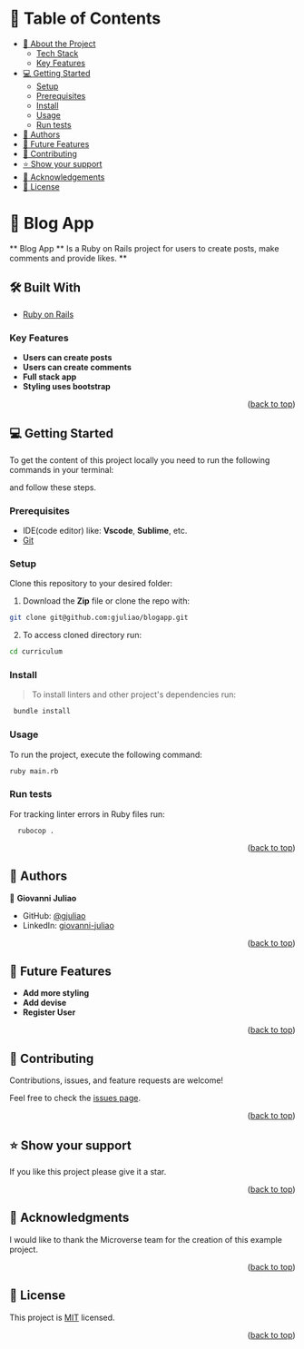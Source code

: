<a name="readme-top"></a>

<!-- TABLE OF CONTENTS -->

# 📗 Table of Contents

- [📖 About the Project](#about-project)
    - [Tech Stack](#tech-stack)
    - [Key Features](#key-features)
- [💻 Getting Started](#getting-started)
  - [Setup](#setup)
  - [Prerequisites](#prerequisites)
  - [Install](#install)
  - [Usage](#usage)
  - [Run tests](#run-tests)
- [👥 Authors](#authors)
- [🔭 Future Features](#future-features)
- [🤝 Contributing](#contributing)
- [⭐️ Show your support](#support)
- [🙏 Acknowledgements](#acknowledgements)
- [📝 License](#license)

<!-- PROJECT DESCRIPTION -->

# 📖 Blog App <a name="about-project"></a>

** Blog App ** Is a Ruby on Rails project for users to create posts, make comments and provide likes. **

## 🛠 Built With <a name="built-with"></a>


  <ul>
    <li><a href="https://www.ruby-lang.org/en/documentation/">Ruby on Rails</a></li>
  </ul>


<!-- Features -->

### Key Features <a name="key-features"></a>

- **Users can create posts**
- **Users can create comments**
- **Full stack app**
- **Styling uses bootstrap**

<p align="right">(<a href="#readme-top">back to top</a>)</p>

<!-- GETTING STARTED -->

## 💻 Getting Started <a name="getting-started"></a>

To get the content of this project locally you need to run the following commands in your terminal:

and follow these steps.

### Prerequisites

- IDE(code editor) like: **Vscode**, **Sublime**, etc.
- [Git](https://www.linode.com/docs/guides/how-to-install-git-on-linux-mac-and-windows/)

### Setup

Clone this repository to your desired folder:

1. Download the **Zip** file or clone the repo with:
 ```bash
git clone git@github.com:gjuliao/blogapp.git
```
2. To access cloned directory run:
```bash
cd curriculum 
```

### Install

> To install linters and other project's dependencies run:

```bash
 bundle install
```

### Usage

To run the project, execute the following command:
```bash
ruby main.rb
```

### Run tests

For tracking linter errors in Ruby files run:
 
 ```
   rubocop . 
 ```

<p align="right">(<a href="#readme-top">back to top</a>)</p>

<!-- AUTHORS -->

## 👥 Authors <a name="authors"></a>

👤 **Giovanni Juliao**

- GitHub: [@gjuliao](https://github.com/gjuliao)
- LinkedIn: [giovanni-juliao](https://www.linkedin.com/in/giovanni-juliao/)

<p align="right">(<a href="#readme-top">back to top</a>)</p>

<!-- FUTURE FEATURES -->

## 🔭 Future Features <a name="future-features"></a>

- **Add more styling**
- **Add devise**
- **Register User**

<p align="right">(<a href="#readme-top">back to top</a>)</p>

<!-- CONTRIBUTING -->

## 🤝 Contributing <a name="contributing"></a>

Contributions, issues, and feature requests are welcome!

Feel free to check the [issues page](https://github.com/gjuliao/blogapp/issues).

<p align="right">(<a href="#readme-top">back to top</a>)</p>

<!-- SUPPORT -->

## ⭐️ Show your support <a name="support"></a>

If you like this project please give it a star.

<p align="right">(<a href="#readme-top">back to top</a>)</p>

<!-- ACKNOWLEDGEMENTS -->

## 🙏 Acknowledgments <a name="acknowledgements"></a>

I would like to thank the Microverse team for the creation of this example project.

<p align="right">(<a href="#readme-top">back to top</a>)</p>

<!-- LICENSE -->

## 📝 License <a name="license"></a>

This project is [MIT](./license) licensed.

<p align="right">(<a href="#readme-top">back to top</a>)</p>
